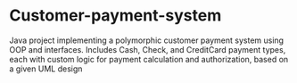 # Customer-payment-system
Java project implementing a polymorphic customer payment system using OOP and interfaces. Includes Cash, Check, and CreditCard payment types, each with custom logic for payment calculation and authorization, based on a given UML design
